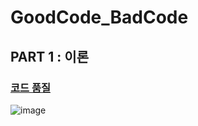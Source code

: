 # GoodCode_BadCode

## PART 1 : 이론

### [코드 품질](./part01/Chapter01.%20코드품질.md)

![image](https://user-images.githubusercontent.com/40031858/224476994-5ad7758c-66a6-42fe-ae78-002e00f90dfa.png)
